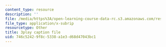 ```yaml
---
content_type: resource
description: ''
file: /media/https%3A/open-learning-course-data-rc.s3.amazonaws.com/res-6-008-digital-signal-processing-spring-2011/746c52429f8c5338a1e3d68d47043bc1_TuCYGjp7WKU.srt
file_type: application/x-subrip
resourcetype: Other
title: 3play caption file
uid: 746c5242-9f8c-5338-a1e3-d68d47043bc1
---
```

